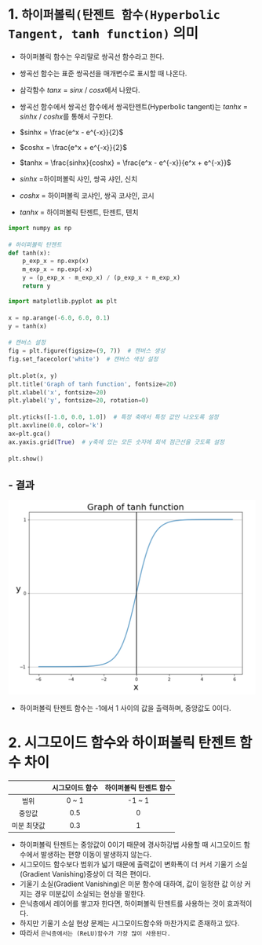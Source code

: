# 1. `하이퍼볼릭(탄젠트 함수(Hyperbolic Tangent, tanh function)` 의미
- 하이퍼볼릭 함수는 우리말로 쌍곡선 함수라고 한다.
- 쌍곡선 함수는 표준 쌍곡선을 매개변수로 표시할 때 나온다.
- 삼각함수 $tanx$ = $sinx$ / $cosx$에서 나왔다.
- 쌍곡선 함수에서 쌍곡선 함수에서 쌍곡탄젠트(Hyperbolic tangent)는 $tanhx$ = $sinhx$ / $coshx$를 통해서 구한다.

- $sinhx = \frac{e^x - e^{-x}}{2}$
- $coshx = \frac{e^x + e^{-x}}{2}$
- $tanhx = \frac{sinhx}{coshx} = \frac{e^x - e^{-x}}{e^x + e^{-x}}$
- $sinhx$ =하이퍼볼릭 샤인, 쌍곡 샤인, 신치
- $coshx$ = 하이퍼볼릭 코샤인, 쌍곡 코샤인, 코시
- $tanhx$ = 하이퍼볼릭 탄젠트, 탄젠트, 텐치

```python
import numpy as np

# 하이퍼볼릭 탄젠트
def tanh(x):
    p_exp_x = np.exp(x)
    m_exp_x = np.exp(-x)
    y = (p_exp_x - m_exp_x) / (p_exp_x + m_exp_x)
    return y
```

```python
import matplotlib.pyplot as plt

x = np.arange(-6.0, 6.0, 0.1)
y = tanh(x)

# 캔버스 설정
fig = plt.figure(figsize=(9, 7))  # 캔버스 생성
fig.set_facecolor('white')  # 캔버스 색상 설정

plt.plot(x, y)
plt.title('Graph of tanh function', fontsize=20)
plt.xlabel('x', fontsize=20)
plt.ylabel('y', fontsize=20, rotation=0)

plt.yticks([-1.0, 0.0, 1.0])  # 특정 축에서 특정 값만 나오도록 설정
plt.axvline(0.0, color='k')
ax=plt.gca()
ax.yaxis.grid(True)  # y축에 있는 모든 숫자에 회색 점근선을 긋도록 설정

plt.show()
```
## - 결과

![alt text](./Picture/Tanh_function.png)

- 하이퍼볼릭 탄젠트 함수는 -1에서 1 사이의 값을 출력하며, 중앙값도 0이다.

# 2. 시그모이드 함수와 하이퍼볼릭 탄젠트 함수 차이

||시그모이드 함수|하이퍼볼릭 탄젠트 함수|
|:-----:|:-----:|:-----:|
|범위|0 ~ 1|-1 ~ 1|
|중앙값|0.5|0|
|미분 최댓값|0.3|1|

- 하이퍼볼릭 탄젠트는 중앙값이 0이기 때문에 경사하강법 사용할 때 시그모이드 함수에서 발생하는 편향 이동이 발생하지 않는다.
- 시그모이드 함수보다 범위가 넓기 때문에 출력값이 변화폭이 더 커서 기울기 소실(Gradient Vanishing)증상이 더 적은 편이다.
- 기울기 소실(Gradient Vanishing)은 미분 함수에 대하여, 값이 일정한 값 이상 커지는 경우 미분값이 소실되는 현상을 말한다.
- 은닉층에서 레이어를 쌓고자 한다면, 하이퍼볼릭 탄젠트를 사용하는 것이 효과적이다.
- 하지만 기울기 소실 현상 문제는 시그모이드함수와 마찬가지로 존재하고 있다.
- 따라서 `은닉층에서는 (ReLU)함수가 가장 많이 사용된다.`